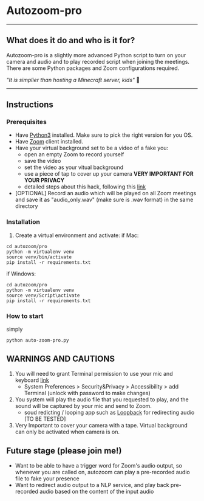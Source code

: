 # Autozoom-pro
--------
## What does it do and who is it for?

Autozoom-pro is a slightly more advanced Python script to turn on your camera and audio and to play recorded script when joining the meetings. 
There are some Python packages and Zoom configurations required.

*"It is simplier than hosting a Minecraft server, kids"* :boy:

------
## Instructions
### Prerequisites
- Have [Python3](https://www.python.org/downloads/) installed. Make sure to pick the right version for you OS.
- Have [Zoom](https://zoom.us/download) client installed.
- Have your virtual background set to be a video of a fake you:
	- open an empty Zoom to record yourself
	- save the video
	- set the video as your vitual background
	- use a piece of tap to cover up your camera **VERY IMPORTANT FOR YOUR PRIVACY**
	- detailed steps about this hack, following this [link](https://lifehacker.com/how-to-create-a-looping-video-of-yourself-that-attends-1842843207) 
- [OPTIONAL] Record an audio which will be played on all Zoom meetings and save it as "audio_only.wav" (make sure is .wav format) in the same directory 
### Installation
1. Create a virtual environment and activate:
if Mac:
```
cd autozoom/pro
python -m virtualenv venv
source venv/bin/activate
pip install -r requirements.txt
```

if Windows:
```
cd autozoom/pro
python -m virtualenv venv
source venv/Script\activate
pip install -r requirements.txt
```
### How to start
simply 
```
python auto-zoom-pro.py
```

## WARNINGS AND CAUTIONS
1. You will need to grant Terminal permission to use your mic and keyboard [link](https://pynput.readthedocs.io/en/latest/limitations.html#mac-osx)
	- System Preferences > Security&Privacy > Accessibility  > add Terminal (unlock with password to make changes)
2. You system will play the audio file that you requested to play, and the sound will be captured by your mic and send to Zoom. 
	- soud redicting / looping app such as [Loopback](https://rogueamoeba.com/loopback/) for redirecting audio [TO BE TESTED]
3. Very Important to cover your camera with a tape. Virtual background can only be activated when camera is on.

## Future stage (please join me!)
- Want to be able to have a trigger word for Zoom's audio output, so whenever you are called on, autozoom can play a pre-recorded audio file to fake your presence
- Want to redirect audio output to a NLP service, and play back pre-recorded audio based on the content of the input audio

